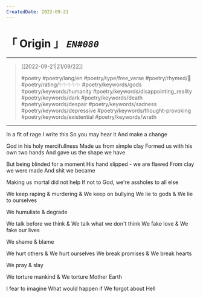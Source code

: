 ```yaml
---
CreatedDate: 2022-09-21
---
```

# &#12300; Origin &#12301; *`EN#080`*

---

> [[2022-09-21|21/09/22]]
> 
> #poetry 
> #poetry/lang/en 
> #poetry/type/free_verse 
> #poetry/rhymed/🔴 
> #poetry/rating/✨✨✨✨✨ 
> #poetry/keywords/gods #poetry/keywords/humanity #poetry/keywords/disappointing_reality #poetry/keywords/dark #poetry/keywords/death #poetry/keywords/despair #poetry/keywords/sadness #poetry/keywords/depressive #poetry/keywords/thought-provoking #poetry/keywords/existential #poetry/keywords/wrath 

---

   In a fit of rage
   I write this
   So you may hear it
   And make a change

God in his holy mercifullness
Made us from simple clay
Formed us with his own two hands
And gave us the shape we have

But being blinded for a moment
His hand slipped - we are flawed
From clay we were made
And shit we became

Making us mortal did not help
If not to God, we're assholes to all else

We keep raping & murdering &
We keep on bullying
We lie to gods &
We lie to ourselves

We humuliate & degrade

We talk before we think &
We talk what we don't think
We fake love &
We fake our lives

We shame & blame

We hurt others &
We hurt ourselves
We break promises &
We break hearts

We pray & slay

We torture mankind &
We torture Mother Earth

I fear to imagine
What would happen if
We forgot about Hell
